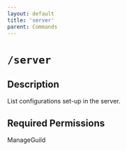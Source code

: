 ```yaml
---
layout: default
title: 'server'
parent: Commands
---
```


# `/server`

## Description

List configurations set-up in the server.

## Required Permissions

ManageGuild

